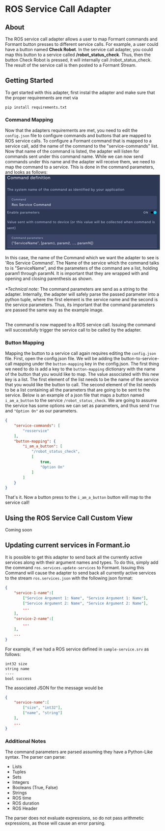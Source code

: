 
# ROS Service Call Adapter 

## About

The ROS service call adapter allows a user to map Formant commands and Formant button presses to different service calls. For example, a user could have a button named <b>Check Robot</b>. In the service call adapter, you could map this button to a service called <b>/robot_status_check</b>. Thus, then the button Check Robot is pressed, it will internally call /robot_status_check. The result of the service call is then posted to a Formant Stream. 

## Getting Started

To get started with this adapter, first instal the adapter and make sure that the proper requirements are met via
```console
pip install requirements.txt
```
### Command Mapping

Now that the adapters requirements are met, you need to edit the 
`config.json` file to configure commands and buttons that are mapped to 
ROS service calls. To configure a Formant command that is mapped to a 
service call, add the name of the command to the "service-commands" list.
Now that name of the command is listed, the adapter will listen for 
commands sent under this command name. 
While we can now send commands under this name and the adapter will 
receive them, we need to map the command to a service. This is done 
in the command parameters, and looks as follows:
![](image.png)

In this case, the name of the Command which we want the adapter to see 
is 'Ros Service Command'. The Name of the service which the command 
talks to is "ServiceName", and the parameters of the command are a 
list, holding param1 through paramN. It is important that they are 
wrapped with and opening and closing parenthesis as shown. 
<br><br><i> *Technical note: </i> The command parameters are send as a 
string to the adapter. Internally, the adapter will safely parse
the passed parameter into a python tuple, where the first element 
is the service name and the second is the service parameters. 
Thus, its important that the command parameters are passed the 
same way as the example image. <br><br>

The command is now mapped to a ROS service call. Issuing the command 
will successfully trigger the service call to be called by the 
adapter.

### Button Mapping

Mapping the button to a service call again requires editing the 
`config.json` file. First, open the config.json file. We will
be adding the button-to-service-call mapping under the `button-mapping`
key in the config.json. The first thing we need to do is add a key 
to the `button-mapping` dictionary with the name of the button
that you would like to map. The value associated with this new key 
is a list. The first element of the list needs to be the name of the
service that you would like the button to call. The second element 
of the list needs to be a list containing all the parameters that
are going to be sent to the service. Below is an example of a 
json file that maps a button named `i_am_a_button` to the service
`/robot_status_check`. We are going to assume the service has 
some options we can set as parameters, and thus send 
`True` and `"Option On"` as our parameters.


```json
{
    "service-commands": [
        "rosservice"
    ],
    "button-mapping": {
        "i_am_a_button": [
            "/robot_status_check",
            [
                true,
                "Option On"
            ]
        ]
    }
}
```

That's it. Now a button press to the `i_am_a_button` button will 
map to the service call!

## Using the ROS Service Call Custom View

Coming soon

## Updating current services in Formant.io

It is possible to get this adapter to send back all the currently
active services along with their argument names and types.
To do this, simply add the command `ros.services.update-services` to 
Formant. Issuing this Command will cause the adapter to send back all
 currently active services to the stream `ros.services.json` with the 
following json format:

```json
{
    "service-1-name":[
        ["Service Argument 1: Name", "Service Argument 1: Name"],
        ["Service Argument 2: Name", "Service Argument 2: Name"],
        ...
    ],
    "service-2-name":[
        ...
    ],
    ...
}
```

For example, if we had a ROS service defined in `sample-service.srv` as 
follows:
```
int32 size
string name
----
bool success
```

The associated JSON for the message would be 

```json
{
    "service-name":[
        ["size", "int32"],
        ["name", "string"]
    ],
    ...
}
```

### Additional Notes

The command parameters are parsed assuming they have a Python-Like 
syntax. The parser can parse:<br>
* Lists
* Tuples
* Sets
* Integers
* Booleans (True, False) 
* Strings
* ROS time
* ROS duration
* ROS Header 

The parser does not evaluate expressions, so do not pass arithmetic
expressions, as those will cause an error parsing.

